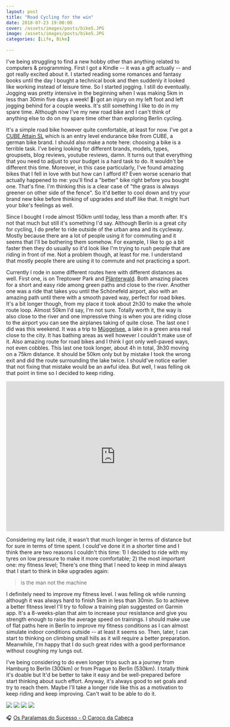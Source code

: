 ```yaml
---
layout: post
title: "Road Cycling for the win"
date: 2018-07-23 19:00:00
cover: /assets/images/posts/bike5.JPG
image: /assets/images/posts/bike5.JPG
categories: [Life, Bike]
 
---
```


I've being struggling to find a new hobby other than anything related to computers & programming. First I got a Kindle -- it was a gift actually -- and got really excited about it. I started reading some romances and fantasy books until the day I bought a technical book and then suddenly it looked like working instead of leisure time. So I started jogging. I still do eventually. Jogging was pretty intensive in the beginning when I was making 5km in less than 30min five days a week! 💪I got an injury on my left foot and left jogging behind for a couple weeks. It's still something I like to do in my spare time. Although now I've my new road bike and I can't think of anything else to do on my spare time other than exploring Berlin cycling.

It's a simple road bike however quite comfortable, at least for now. I've got a [CUBE Attain SL](https://www.cube.eu/uk/2018/bikes/road/road-cyclocross/attain/cube-attain-sl-blacknwhite-2018/) which is an entry level endurance bike from CUBE, a german bike brand. I should also make a note here: choosing a bike is a terrible task. I've being looking for different brands, models, types, groupsets, blog reviews, youtube reviews, damn. It turns out that everything that you need to adjust to your budget is a hard task to do. It wouldn't be different this time. Moreover, in this case particularly, I've found amazing bikes that I fell in love with but how can I afford it? Even worse scenario that actually happened to me: you'll find a "better" bike right before you bought one. That's fine. I'm thinking this is a clear case of "the grass is always greener on other side of the fence". So it'd better to cool down and try your brand new bike before thinking of upgrades and stuff like that. It might hurt your bike's feelings as well.

Since I bought I rode almost 150km until today, less than a month after. It's not that much but still it's something I'd say. Although Berlin is a great city for cycling, I do prefer to ride outside of the urban area and its cycleway. Mostly because there are a lot of people using it for commuting and it seems that I'll be bothering them somehow. For example, I like to go a bit faster then they do usually so it'd look like I'm trying to rush people that are riding in front of me. Not a problem though, at least for me. I understand that mostly people there are using it to commute and not practicing a sport.

Currently I rode in some different routes here with different distances as well. First one, is on Treptower Park and [Plänterwald](https://de.wikipedia.org/wiki/Berlin-Pl%C3%A4nterwald). Both amazing places for a short and easy ride among green paths and close to the river. Another one was a ride that takes you until the Schönefeld airport, also with an amazing path until there with a smooth paved way, perfect for road bikes. It's a bit longer though, from my place it took about 2h30 to make the whole route loop. Almost 50km I'd say, I'm not sure. Totally worth it, the way is also close to the river and one impressive thing is when you are riding close to the airport you can see the airplanes taking of quite close. The last one I did was this weekend. It was a trip to [Müggelsee](https://de.wikipedia.org/wiki/M%C3%BCggelsee), a lake in a green area real close to the city. It has bathing areas as well however I couldn't make use of it. Also amazing route for road bikes and I think I got only well-paved ways, not even cobbles. This last one took longer, about 4h in total, 3h30 moving on a 75km distance. It should be 50km only but by mistake I took the wrong exit and did the route surrounding the lake twice. I should've notice earlier that not fixing that mistake would be an awful idea. But well, I was felling ok that point in time so I decided to keep riding.

<center><iframe height='405' width='590' frameborder='0' allowtransparency='true' scrolling='no' src='https://www.strava.com/activities/1718319393/embed/0e3cdaf9886393a9239f808e59ee4932bb25bbf9'></iframe></center>

Considering my last ride, it wasn't that much longer in terms of distance but for sure in terms of time spent. I could've done it in a shorter time and I think there are two reasons I couldn't this time: 1) I decided to ride with my tyres on low pressure to make it more comfortable; 2) the most important one: my fitness level; There's one thing that I need to keep in mind always that I start to think in bike upgrades again:

> is the man not the machine

I definitely need to improve my fitness level. I was felling ok while running although it was always hard to finish 5km in less than 30min. So to achieve a better fitness level I'll try to follow a training plan suggested on Garmin app. It's a 8-weeks-plan that aim to increase your resistance and give you strength enough to raise the average speed on trainings. I should make use of flat paths here in Berlin to improve my fitness conditions as I can almost simulate indoor conditions outside -- at least it seems so. Then, later, I can start to thinking on climbing small hills as it will require a better preparation. Meanwhile, I'm happy that I do such great rides with a good performance without coughing my lungs out.

I've being considering to do even longer trips such as a journey from Hamburg to Berlin (300km) or from Prague to Berlin (530km). I totally think it's doable but It'd be better to take it easy and be well-prepared before start thinking about such effort. Anyway, it's always good to set goals and try to reach them. Maybe I'll take a longer ride like this as a motivation to keep riding and keep improving. Can't wait to be able to do it.

<img src="/assets/images/posts/bike1.JPG" style="max-width:100%; display:inline-block;">
<img src="/assets/images/posts/bike2.JPG" style="max-width:100%; display:inline-block;">
<img src="/assets/images/posts/bike3.JPG" style="max-width:100%; display:inline-block;">
<img src="/assets/images/posts/bike4.JPG" style="max-width:100%; display:inline-block;">

🎧 [Os Paralamas do Sucesso - O Caroço da Cabeça](https://open.spotify.com/track/37t2yNA6zGX6p8tD4gANer?si=r6q3_auQTHex1UoWfuyTug)
